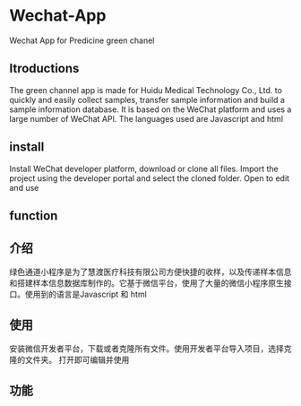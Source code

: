 # Wechat-App
Wechat App for Predicine green chanel

## Itroductions
The green channel app is made for Huidu Medical Technology Co., Ltd. to quickly and easily collect samples, transfer sample information and build a sample information database. It is based on the WeChat platform and uses a large number of WeChat API. The languages used are Javascript and html


## install
Install WeChat developer platform, download or clone all files. Import the project using the developer portal and select the cloned folder.
Open to edit and use

## function


## 介绍
绿色通道小程序是为了慧渡医疗科技有限公司方便快捷的收样，以及传递样本信息和搭建样本信息数据库制作的。它基于微信平台，使用了大量的微信小程序原生接口。使用到的语言是Javascript 和 html

## 使用
安装微信开发者平台，下载或者克隆所有文件。使用开发者平台导入项目，选择克隆的文件夹。
打开即可编辑并使用

## 功能

